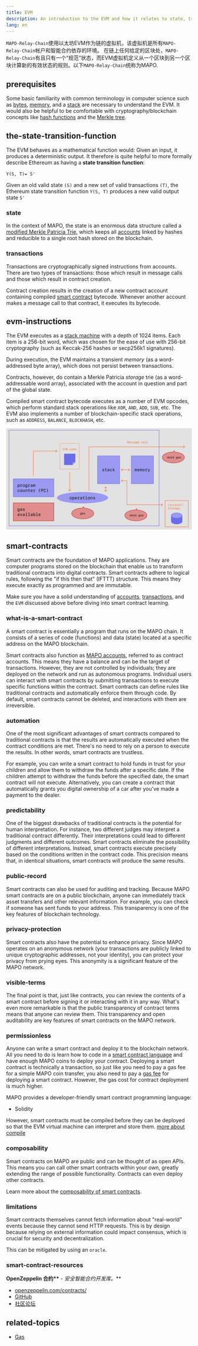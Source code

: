 ```yaml
---
title: EVM
description: An introduction to the EVM and how it relates to state, transactions, and smart contracts。
lang: en
---
```


`MAPO-Relay-Chain`使用以太坊EVM作为链的虚拟机，该虚拟机是所有`MAPO-Relay-Chain`帐户和智能合约依存的环境。 在链上任何给定的区块处，`MAPO-Relay-Chain`有且只有一个“规范”状态，而EVM虚拟机定义从一个区块到另一个区块计算新的有效状态的规则。以下`MAPO-Relay-Chain`统称为MAPO.

## prerequisites

Some basic familiarity with common terminology in computer science such as [bytes](https://wikipedia.org/wiki/Byte), [memory](https://wikipedia.org/wiki/Computer_memory), and a [stack](<https://wikipedia.org/wiki/Stack_(abstract_data_type)>) are necessary to understand the EVM. It would also be helpful to be comfortable with cryptography/blockchain concepts like [hash functions](https://wikipedia.org/wiki/Cryptographic_hash_function) and the [Merkle tree](https://wikipedia.org/wiki/Merkle_tree).



## the-state-transition-function

The EVM behaves as a mathematical function would: Given an input, it produces a deterministic output. It therefore is quite helpful to more formally describe Ethereum as having a **state transition function**:

```
Y(S, T)= S'
```

Given an old valid state `(S)` and a new set of valid transactions `(T)`, the Ethereum state transition function `Y(S, T)` produces a new valid output state `S'`

### state

In the context of MAPO, the state is an enormous data structure called a [modified Merkle Patricia Trie](/docs/base/mpt/index_en.md), which keeps all [accounts](/docs/base/accounts/index_en.md) linked by hashes and reducible to a single root hash stored on the blockchain.

### transactions

Transactions are cryptographically signed instructions from accounts. There are two types of transactions: those which result in message calls and those which result in contract creation.

Contract creation results in the creation of a new contract account containing compiled [smart contract](/docs/mapo-stack/compatible-evm/index_en.md#smart-contracts) bytecode. Whenever another account makes a message call to that contract, it executes its bytecode.

## evm-instructions

The EVM executes as a [stack machine](https://wikipedia.org/wiki/Stack_machine) with a depth of 1024 items. Each item is a 256-bit word, which was chosen for the ease of use with 256-bit cryptography (such as Keccak-256 hashes or secp256k1 signatures).

During execution, the EVM maintains a transient _memory_ (as a word-addressed byte array), which does not persist between transactions.

Contracts, however, do contain a Merkle Patricia _storage_ trie (as a word-addressable word array), associated with the account in question and part of the global state.

Compiled smart contract bytecode executes as a number of EVM opcodes, which perform standard stack operations like `XOR`, `AND`, `ADD`, `SUB`, etc. The EVM also implements a number of blockchain-specific stack operations, such as `ADDRESS`, `BALANCE`, `BLOCKHASH`, etc.

![A diagram showing the make up of the EVM](./evm-gas.jpg)


## smart-contracts

Smart contracts are the foundation of MAPO applications. They are computer programs stored on the blockchain that enable us to transform traditional contracts into digital contracts. Smart contracts adhere to logical rules, following the "if this then that" (IFTTT) structure. This means they execute exactly as programmed and are immutable.

Make sure you have a solid understanding of [accounts](/docs/base/accounts/index_en.md), [transactions](/docs/base/transactions/index_en.md), and the `EVM` discussed above before diving into smart contract learning.

### what-is-a-smart-contract

A smart contract is essentially a program that runs on the MAPO chain. It consists of a series of code (functions) and data (state) located at a specific address on the MAPO blockchain.

Smart contracts also function as [MAPO accounts](/docs/base/accounts/index_en.md), referred to as contract accounts. This means they have a balance and can be the target of transactions. However, they are not controlled by individuals; they are deployed on the network and run as autonomous programs. Individual users can interact with smart contracts by submitting transactions to execute specific functions within the contract. Smart contracts can define rules like traditional contracts and automatically enforce them through code. By default, smart contracts cannot be deleted, and interactions with them are irreversible.

### automation

One of the most significant advantages of smart contracts compared to traditional contracts is that the results are automatically executed when the contract conditions are met. There's no need to rely on a person to execute the results. In other words, smart contracts are trustless.

For example, you can write a smart contract to hold funds in trust for your children and allow them to withdraw the funds after a specific date. If the children attempt to withdraw the funds before the specified date, the smart contract will not execute. Alternatively, you can create a contract that automatically grants you digital ownership of a car after you've made a payment to the dealer.

### predictability

One of the biggest drawbacks of traditional contracts is the potential for human interpretation. For instance, two different judges may interpret a traditional contract differently. Their interpretations could lead to different judgments and different outcomes. Smart contracts eliminate the possibility of different interpretations. Instead, smart contracts execute precisely based on the conditions written in the contract code. This precision means that, in identical situations, smart contracts will produce the same results.

### public-record

Smart contracts can also be used for auditing and tracking. Because MAPO smart contracts are on a public blockchain, anyone can immediately track asset transfers and other relevant information. For example, you can check if someone has sent funds to your address. This transparency is one of the key features of blockchain technology.

### privacy-protection

Smart contracts also have the potential to enhance privacy. Since MAPO operates on an anonymous network (your transactions are publicly linked to unique cryptographic addresses, not your identity), you can protect your privacy from prying eyes. This anonymity is a significant feature of the MAPO network.

### visible-terms

The final point is that, just like contracts, you can review the contents of a smart contract before signing it or interacting with it in any way. What's even more remarkable is that the public transparency of contract terms means that anyone can review them. This transparency and open auditability are key features of smart contracts on the MAPO network.


### permissionless

Anyone can write a smart contract and deploy it to the blockchain network. All you need to do is learn how to code in a [smart contract language](/docs/mapo-stack/compatible-evm/solidity_en.md) and have enough MAPO coins to deploy your contract. Deploying a smart contract is technically a transaction, so just like you need to pay a gas fee for a simple MAPO coin transfer, you also need to pay a [gas fee](/docs/base/gas/index_en.md) for deploying a smart contract. However, the gas cost for contract deployment is much higher.

MAPO provides a developer-friendly smart contract programming language:

- Solidity

However, smart contracts must be compiled before they can be deployed so that the EVM virtual machine can interpret and store them. [more about compile](/docs/mapo-stack/compatible-evm/compile_en.md)

### composability

Smart contracts on MAPO are public and can be thought of as open APIs. This means you can call other smart contracts within your own, greatly extending the range of possible functionality. Contracts can even deploy other contracts.

Learn more about the [composability of smart contracts](/docs/mapo-stack/compatible-evm/composability_en.md).

### limitations

Smart contracts themselves cannot fetch information about "real-world" events because they cannot send HTTP requests. This is by design because relying on external information could impact consensus, which is crucial for security and decentralization.

This can be mitigated by using an `oracle`.


### smart-contract-resources

**OpenZeppelin 合约\*\*** - _安全智能合约开发库。_\*\*

- [openzeppelin.com/contracts/](https://openzeppelin.com/contracts/)
- [GitHub](https://github.com/OpenZeppelin/openzeppelin-contracts)
- [社区论坛](https://forum.openzeppelin.com/c/general/16)


## related-topics

- [Gas](/docs/base/gas/index.md)
